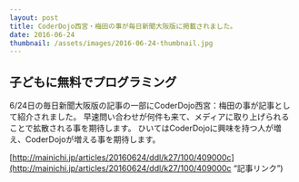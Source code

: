 ```yaml
---
layout: post
title: CoderDojo西宮・梅田の事が毎日新聞大阪版に掲載されました。
date: 2016-06-24
thumbnail: /assets/images/2016-06-24-thumbnail.jpg
---
```

## 子どもに無料でプログラミング
6/24日の毎日新聞大阪版の記事の一部にCoderDojo西宮：梅田の事が記事として紹介されました。
早速問い合わせが何件も来て、メディアに取り上げられることで拡散される事を期待します。
ひいてはCoderDojoに興味を持つ人が増え、CoderDojoが増える事を期待します。

[http://mainichi.jp/articles/20160624/ddl/k27/100/409000c](http://mainichi.jp/articles/20160624/ddl/k27/100/409000c “記事リンク”)
